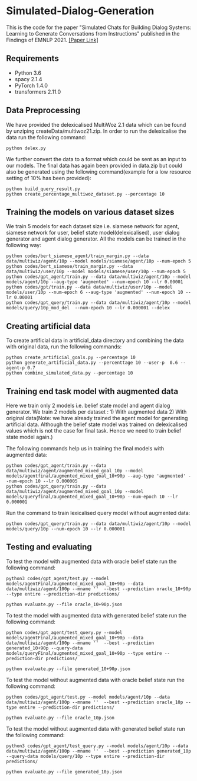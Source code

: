 # Simulated-Dialog-Generation
This is the code for the paper "Simulated Chats for Building Dialog Systems: Learning to Generate Conversations from Instructions" published in the Findings of EMNLP 2021. [[Paper Link]](https://arxiv.org/pdf/2010.10216.pdf)

## Requirements
- Python 3.6
- spacy 2.1.4
- PyTorch 1.4.0
- transformers 2.11.0

## Data Preprocessing

We have provided the delexicalised MultiWoz 2.1 data which can be found by unziping createData/multiwoz21.zip. In order to run the delexicalise the data run the following command:
```
python delex.py
```

We further convert the data to a format which could be sent as an input to our models. The final data has again been provided in data.zip but could also be generated using the following command(example for a low resource setting of 10% has been provided):
```
python build_query_result.py
python create_percentage_multiwoz_dataset.py --percentage 10
```

## Training the models on various dataset sizes

We train 5 models for each dataset size i.e. siamese network for agent, siamese network for user, belief state model(delexicalised), user dialog generator and agent dialog generator. All the models can be trained in the following way:
```
python codes/bert_siamese_agent/train_margin.py --data data/multiwiz/agent/10p --model models/siamese/agent/10p --num-epoch 5
python codes/bert_siamese/train_margin.py --data data/multiwiz/user/10p --model models/siamese/user/10p --num-epoch 5
python codes/gpt_agent/train.py --data data/multiwiz/agent/10p --model models/agent/10p --aug-type 'augmented' --num-epoch 10 --lr 0.00001
python codes/gpt/train.py --data data/multiwiz/user/10p --model models/user/10p --num-epoch 6 --aug-type 'augmented' --num-epoch 10 --lr 0.00001
python codes/gpt_query/train.py --data data/multiwiz/agent/10p --model models/query/10p_mod_del  --num-epoch 10 --lr 0.000001 --delex
```


## Creating artificial data

To create artificial data in artificial_data directory and combining the data with original data, run the following commands:
```
python create_artificial_goals.py --percentage 10
python generate_artificial_data.py --percenttage 10 --user-p  0.6 --agent-p 0.7
python combine_simulated_data.py --percentage 10 
```

## Training end task model with augmented data

Here we train only 2 models i.e. belief state model and agent dialog generator. We train 2 models per dataset : 1) With augmented data 2) With original data(Note: we have already trained the agent model for generating artificial data. Although the belief state model was trained on delexicalised values which is not the case for final task. Hence we need to train belief state model again.) 

The following commands help us in training the final models with augmented data:
```
python codes/gpt_agent/train.py --data data/multiwiz/agent/augmented_mixed_goal_10p --model models/agentfinal/augmented_mixed_goal_10+90p --aug-type 'augmented' --num-epoch 10 --lr 0.000005
python codes/gpt_query/train.py --data data/multiwiz/agent/augmented_mixed_goal_10p --model models/queryfinal/augmented_mixed_goal_10+90p --num-epoch 10 --lr 0.000001
```

Run the command to train lexicalised query model without augmented data:
```
python codes/gpt_query/train.py --data data/multiwiz/agent/10p --model models/query/10p --num-epoch 10 --lr 0.000001
```

## Testing and evaluating

To test the model with augmented data with oracle belief state run the following command:
```
python3 codes/gpt_agent/test.py --model models/agentFinal/augmented_mixed_goal_10+90p --data data/multiwiz/agent/100p --mname ''  --best --prediction oracle_10+90p --type entire --prediction-dir predictions/

python evaluate.py --file oracle_10+90p.json
```

To test the model with augmented data with generated belief state run the following command:
```
python codes/gpt_agent/test_query.py --model models/agentFinal/augmented_mixed_goal_10+90p --data data/multiwiz/agent/100p --mname ''  --best --prediction generated_10+90p --query-data models/queryFinal/augmented_mixed_goal_10+90p --type entire --prediction-dir predictions/ 

python evaluate.py --file generated_10+90p.json
```

To test the model without augmented data with oracle belief state run the following command:
```
python codes/gpt_agent/test.py --model models/agent/10p --data data/multiwiz/agent/100p --mname ''  --best --prediction oracle_10p --type entire --prediction-dir predictions/

python evaluate.py --file oracle_10p.json
```

To test the model without augmented data with generated belief state run the following command:
```
python3 codes/gpt_agent/test_query.py --model models/agent/10p --data data/multiwiz/agent/100p --mname ''  --best --prediction generated_10p --query-data models/query/10p --type entire --prediction-dir predictions/

python evaluate.py --file generated_10p.json
```







